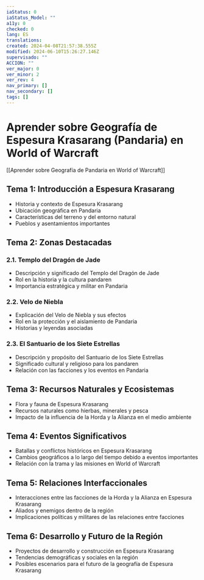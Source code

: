 ```yaml
---
iaStatus: 0
iaStatus_Model: ""
a11y: 0
checked: 0
lang: ES
translations: 
created: 2024-04-08T21:57:38.555Z
modified: 2024-06-10T15:26:27.146Z
supervisado: ""
ACCION: ""
ver_major: 0
ver_minor: 2
ver_rev: 4
nav_primary: []
nav_secondary: []
tags: []
---
```

# Aprender sobre Geografía de Espesura Krasarang (Pandaria) en World of Warcraft

[[Aprender sobre Geografía de Pandaria en World of Warcraft]]

## Tema 1: Introducción a Espesura Krasarang
- Historia y contexto de Espesura Krasarang
- Ubicación geográfica en Pandaria
- Características del terreno y del entorno natural
- Pueblos y asentamientos importantes

## Tema 2: Zonas Destacadas
### 2.1. Templo del Dragón de Jade
- Descripción y significado del Templo del Dragón de Jade
- Rol en la historia y la cultura pandaren
- Importancia estratégica y militar en Pandaria

### 2.2. Velo de Niebla
- Explicación del Velo de Niebla y sus efectos
- Rol en la protección y el aislamiento de Pandaria
- Historias y leyendas asociadas

### 2.3. El Santuario de los Siete Estrellas
- Descripción y propósito del Santuario de los Siete Estrellas
- Significado cultural y religioso para los pandaren
- Relación con las facciones y los eventos en Pandaria

## Tema 3: Recursos Naturales y Ecosistemas
- Flora y fauna de Espesura Krasarang
- Recursos naturales como hierbas, minerales y pesca
- Impacto de la influencia de la Horda y la Alianza en el medio ambiente

## Tema 4: Eventos Significativos
- Batallas y conflictos históricos en Espesura Krasarang
- Cambios geográficos a lo largo del tiempo debido a eventos importantes
- Relación con la trama y las misiones en World of Warcraft

## Tema 5: Relaciones Interfaccionales
- Interacciones entre las facciones de la Horda y la Alianza en Espesura Krasarang
- Aliados y enemigos dentro de la región
- Implicaciones políticas y militares de las relaciones entre facciones

## Tema 6: Desarrollo y Futuro de la Región
- Proyectos de desarrollo y construcción en Espesura Krasarang
- Tendencias demográficas y sociales en la región
- Posibles escenarios para el futuro de la geografía de Espesura Krasarang
